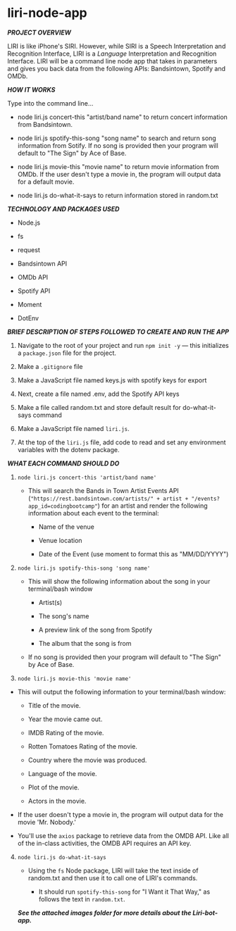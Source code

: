 # liri-node-app


***PROJECT OVERVIEW***

LIRI is like iPhone's SIRI. However, while SIRI is a Speech Interpretation and Recognition Interface, LIRI is a _Language_ Interpretation and Recognition Interface. LIRI will be a command line node app that takes in parameters and gives you back data from the following APIs: Bandsintown, Spotify and OMDb.


***HOW IT WORKS***

Type into the command line...

* node liri.js concert-this "artist/band name" to return concert information from Bandsintown.

* node liri.js spotify-this-song "song name" to search and return song information from Sotify. If no song is provided then your program will default to "The Sign" by Ace of Base.

* node liri.js movie-this "movie name" to return movie information from OMDb. If the user desn't type a movie in, the program will output data for a default movie.

* node liri.js do-what-it-says to return information stored in random.txt 


***TECHNOLOGY AND PACKAGES USED***

* Node.js

* fs

* request

* Bandsintown API

* OMDb API

* Spotify API

* Moment

* DotEnv


***BRIEF DESCRIPTION OF STEPS FOLLOWED TO CREATE AND RUN THE APP***

1. Navigate to the root of your project and run `npm init -y` &mdash; this initializes a `package.json` 	file for the project. 

2. Make a `.gitignore` file 

3. Make a JavaScript file named keys.js with spotify keys for export

4. Next, create a file named .env, add the Spotify API keys

5. Make a file called random.txt and store default result for do-what-it-says command

6. Make a JavaScript file named `liri.js`.

7. At the top of the `liri.js` file, add code to read and set any environment variables with the dotenv package.



***WHAT EACH COMMAND SHOULD DO***

1. `node liri.js concert-this 'artist/band name'`

   * This will search the Bands in Town Artist Events API (`"https://rest.bandsintown.com/artists/" + artist + "/events?app_id=codingbootcamp"`) for an artist and render the following information about each event to the terminal:

     * Name of the venue

     * Venue location

     * Date of the Event (use moment to format this as "MM/DD/YYYY")

2. `node liri.js spotify-this-song 'song name'`

   * This will show the following information about the song in your terminal/bash window

     * Artist(s)

     * The song's name

     * A preview link of the song from Spotify

     * The album that the song is from

   * If no song is provided then your program will default to "The Sign" by Ace of Base.

  3. `node liri.js movie-this 'movie name'`

   * This will output the following information to your terminal/bash window:

       * Title of the movie.
       
       * Year the movie came out.
       
       * IMDB Rating of the movie.
       
       * Rotten Tomatoes Rating of the movie.
       
       * Country where the movie was produced.
       
       * Language of the movie.
       
       * Plot of the movie.
       
       * Actors in the movie.
     

   * If the user doesn't type a movie in, the program will output data for the movie 'Mr. Nobody.'

   * You'll use the `axios` package to retrieve data from the OMDB API. Like all of the in-class activities, the OMDB API requires an API key. 

4. `node liri.js do-what-it-says`

   * Using the `fs` Node package, LIRI will take the text inside of random.txt and then use it to call one of LIRI's commands.

     * It should run `spotify-this-song` for "I Want it That Way," as follows the text in `random.txt`.

       

    ***See the attached images folder for more details about the Liri-bot-app.***





